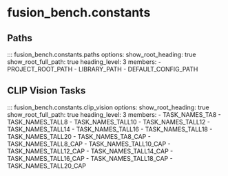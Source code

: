 # fusion_bench.constants

## Paths

::: fusion_bench.constants.paths
    options:
        show_root_heading: true
        show_root_full_path: true
        heading_level: 3
        members:
        - PROJECT_ROOT_PATH
        - LIBRARY_PATH
        - DEFAULT_CONFIG_PATH

## CLIP Vision Tasks

::: fusion_bench.constants.clip_vision
    options:
        show_root_heading: true
        show_root_full_path: true
        heading_level: 3
        members:
        - TASK_NAMES_TA8
        - TASK_NAMES_TALL8
        - TASK_NAMES_TALL10
        - TASK_NAMES_TALL12
        - TASK_NAMES_TALL14
        - TASK_NAMES_TALL16
        - TASK_NAMES_TALL18
        - TASK_NAMES_TALL20
        - TASK_NAMES_TA8_CAP
        - TASK_NAMES_TALL8_CAP
        - TASK_NAMES_TALL10_CAP
        - TASK_NAMES_TALL12_CAP
        - TASK_NAMES_TALL14_CAP
        - TASK_NAMES_TALL16_CAP
        - TASK_NAMES_TALL18_CAP
        - TASK_NAMES_TALL20_CAP
